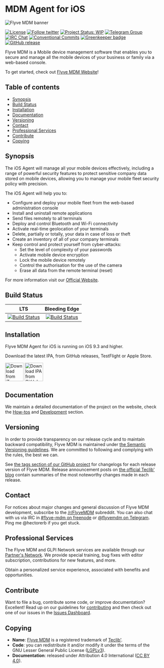 # MDM Agent for iOS

![Flyve MDM banner](https://user-images.githubusercontent.com/663460/26935464-54267e9c-4c6c-11e7-86df-8cfa6658133e.png)

[![License](https://img.shields.io/badge/license-LGPL_v3.0-blue.svg)](https://github.com/flyve-mdm/ios-mdm-agent/blob/develop/LICENSE.md)
[![Follow twitter](https://img.shields.io/twitter/follow/FlyveMDM.svg?style=social&label=Twitter&style=flat-square)](https://twitter.com/FlyveMDM)
[![Project Status: WIP](http://www.repostatus.org/badges/latest/wip.svg)](http://www.repostatus.org/#wip)
[![Telegram Group](https://img.shields.io/badge/Telegram-Group-blue.svg)](https://t.me/flyvemdm)
[![IRC Chat](https://img.shields.io/badge/IRC-%23flyvemdm-green.svg)](http://webchat.freenode.net/?channels=flyve-mdm)
[![Conventional Commits](https://img.shields.io/badge/Conventional%20Commits-1.0.0-yellow.svg)](https://conventionalcommits.org)
[![Greenkeeper badge](https://badges.greenkeeper.io/flyve-mdm/ios-mdm-agent.svg)](https://greenkeeper.io/)
[![GitHub release](https://img.shields.io/github/release/flyve-mdm/ios-mdm-agent.svg)](https://github.com/flyve-mdm/ios-mdm-agent/releases)

Flyve MDM is a Mobile device management software that enables you to secure and manage all the mobile devices of your business or family via a web-based console.

To get started, check out [Flyve MDM Website](https://flyve-mdm.com/)!

## Table of contents

* [Synopsis](#synopsis)
* [Build Status](#build-status)
* [Installation](#installation)
* [Documentation](#documentation)
* [Versioning](#versioning)
* [Contact](#contact)
* [Professional Services](#professional-services)
* [Contribute](#contribute)
* [Copying](#copying)

## Synopsis

The iOS Agent will manage all your mobile devices effectively, including a range of powerful security features to protect sensitive company data stored on mobile devices, allowing you to manage your mobile fleet security policy with precision.

The iOS Agent will help you to:

* Configure and deploy your mobile fleet from the web-based administration console
* Install and uninstall remote applications
* Send files remotely to all terminals
* Deploy and control Bluetooth and Wi-Fi connectivity
* Activate real-time geolocation of your terminals
* Delete, partially or totally, your data in case of loss or theft
* Create an inventory of all of your company terminals
* Keep control and protect yourself from cyber-attacks:
  * Set the level of complexity of your passwords
  * Activate mobile device encryption
  * Lock the mobile device remotely
  * Control the authorisation for the use of the camera
  * Erase all data from the remote terminal (reset)

For more information visit our [Official Website](http://flyve.org/ios-mdm-agent/).

## Build Status

| **LTS** | **Bleeding Edge** |
|:---:|:---:|
| [![Build Status](https://circleci.com/gh/flyve-mdm/ios-mdm-agent/tree/master.svg?style=svg)](https://circleci.com/gh/flyve-mdm/ios-mdm-agent/tree/master) | [![Build Status](https://circleci.com/gh/flyve-mdm/ios-mdm-agent/tree/develop.svg?style=svg)](https://circleci.com/gh/flyve-mdm/ios-mdm-agent/tree/develop) |

## Installation

Flyve MDM Agent for iOS is running on iOS 9.3 and higher.

Download the latest IPA, from GitHub releases, TestFlight or Apple Store.

[<img src="https://user-images.githubusercontent.com/663460/26986739-23bffc6e-4d49-11e7-92a2-cdba1b517a08.png" alt="Download from iTunes" height="60">](https://itunes.apple.com/us/app/flyve-mdm-agent)
[<img src="https://user-images.githubusercontent.com/663460/30159664-a0e818f4-93c9-11e7-9937-501201c36709.png" alt="Download IPA from GitHub" height="60">](https://github.com/flyve-mdm/ios-mdm-agent/releases/latest)

## Documentation

We maintain a detailed documentation of the project on the website, check the [How-tos](http://flyve.org/ios-mdm-agent/howtos/) and [Development](http://flyve.org/ios-mdm-agent/) section.

## Versioning

In order to provide transparency on our release cycle and to maintain backward compatibility, Flyve MDM is maintained under [the Semantic Versioning guidelines](http://semver.org/). We are committed to following and complying with the rules, the best we can.

See [the tags section of our GitHub project](https://github.com/flyve-mdm/ios-mdm-agent/tags) for changelogs for each release version of Flyve MDM. Release announcement posts on [the official Teclib' blog](http://www.teclib-edition.com/en/communities/blog-posts/) contain summaries of the most noteworthy changes made in each release.

## Contact

For notices about major changes and general discussion of Flyve MDM development, subscribe to the [/r/FlyveMDM](http://www.reddit.com/r/FlyveMDM) subreddit.
You can also chat with us via IRC in [#flyve-mdm on freenode](http://webchat.freenode.net/?channels=flyve-mdm) or [@flyvemdm on Telegram](https://t.me/flyvemdm).
Ping me @hectorerb if you get stuck.

## Professional Services

The Flyve MDM and GLPI Network services are available through our [Partner's Network](http://www.teclib-edition.com/en/partners/). We provide special training, bug fixes with editor subscription, contributions for new features, and more.

Obtain a personalized service experience, associated with benefits and opportunities.

## Contribute

Want to file a bug, contribute some code, or improve documentation? Excellent! Read up on our
guidelines for [contributing](./CONTRIBUTING.md) and then check out one of our issues in the [Issues Dashboard](https://github.com/flyve-mdm/ios-mdm-agent/issues).

## Copying

* **Name**: [Flyve MDM](https://flyve-mdm.com/) is a registered trademark of [Teclib'](http://www.teclib-edition.com/en/).
* **Code**: you can redistribute it and/or modify
    it under the terms of the GNU Lesser General Public License ([LGPLv3](https://www.gnu.org/licenses/lgpl-3.0.en.html)).
* **Documentation**: released under Attribution 4.0 International ([CC BY 4.0](https://creativecommons.org/licenses/by/4.0/)).
